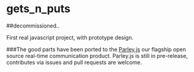 gets_n_puts
===========

##decommissioned..

  First real javascript project, with prototype design.


###The good parts have been ported to the [Parley.js](http://github.com/photonerddan/parley.js) our flagship open source real-time communication product.
Parley.js is still in pre-release, contributes via issues and pull requests are welcome.
